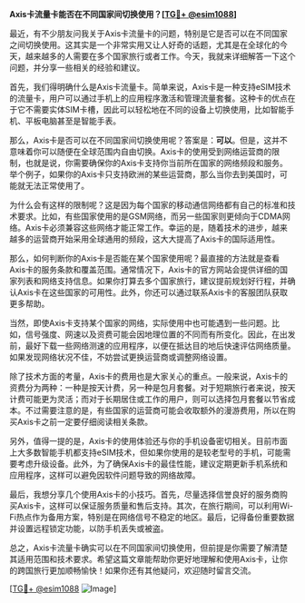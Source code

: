 **Axis卡流量卡能否在不同国家间切换使用？[[TG💪+ @esim1088](https://t.me/s/esim1088)]**

最近，有不少朋友问我关于Axis卡流量卡的问题，特别是它是否可以在不同国家之间切换使用。这其实是一个非常实用又让人好奇的话题，尤其是在全球化的今天，越来越多的人需要在多个国家旅行或者工作。今天，我就来详细解答一下这个问题，并分享一些相关的经验和建议。

首先，我们得明确什么是Axis卡流量卡。简单来说，Axis卡是一种支持eSIM技术的流量卡，用户可以通过手机上的应用程序激活和管理流量套餐。这种卡的优点在于它不需要实体SIM卡槽，因此可以轻松地在不同的设备上切换使用，比如智能手机、平板电脑甚至是智能手表。

那么，Axis卡是否可以在不同国家间切换使用呢？答案是：**可以**。但是，这并不意味着你可以随便在全球范围内自由切换。Axis卡的使用受到网络运营商的限制，也就是说，你需要确保你的Axis卡支持你当前所在国家的网络频段和服务。举个例子，如果你的Axis卡只支持欧洲的某些运营商，那么当你去到美国时，可能就无法正常使用了。

为什么会有这样的限制呢？这是因为每个国家的移动通信网络都有自己的标准和技术要求。比如，有些国家使用的是GSM网络，而另一些国家则更倾向于CDMA网络。Axis卡必须兼容这些网络才能正常工作。幸运的是，随着技术的进步，越来越多的运营商开始采用全球通用的频段，这大大提高了Axis卡的国际适用性。

那么，如何判断你的Axis卡是否能在某个国家使用呢？最直接的方法就是查看Axis卡的服务条款和覆盖范围。通常情况下，Axis卡的官方网站会提供详细的国家列表和网络支持信息。如果你打算去多个国家旅行，建议提前规划好行程，并确认Axis卡在这些国家的可用性。此外，你还可以通过联系Axis卡的客服团队获取更多帮助。

当然，即使Axis卡支持某个国家的网络，实际使用中也可能遇到一些问题。比如，信号强度、网速以及资费可能会因地理位置的不同而有所变化。因此，在出发前，最好下载一些网络测速的应用程序，以便在抵达目的地后快速评估网络质量。如果发现网络状况不佳，不妨尝试更换运营商或调整网络设置。

除了技术方面的考量，Axis卡的费用也是大家关心的重点。一般来说，Axis卡的资费分为两种：一种是按天计费，另一种是包月套餐。对于短期旅行者来说，按天计费可能更为灵活；而对于长期居住或工作的用户，则可以选择包月套餐以节省成本。不过需要注意的是，有些国家的运营商可能会收取额外的漫游费用，所以在购买Axis卡之前一定要仔细阅读相关条款。

另外，值得一提的是，Axis卡的使用体验还与你的手机设备密切相关。目前市面上大多数智能手机都支持eSIM技术，但如果你使用的是较老型号的手机，可能需要考虑升级设备。此外，为了确保Axis卡的最佳性能，建议定期更新手机系统和应用程序，这样可以避免因软件问题导致的网络故障。

最后，我想分享几个使用Axis卡的小技巧。首先，尽量选择信誉良好的服务商购买Axis卡，这样可以保证服务质量和售后支持。其次，在旅行期间，可以利用Wi-Fi热点作为备用方案，特别是在网络信号不稳定的地区。最后，记得备份重要数据并设置远程锁定功能，以防手机丢失或被盗。

总之，Axis卡流量卡确实可以在不同国家间切换使用，但前提是你需要了解清楚其适用范围和技术要求。希望这篇文章能帮助你更好地理解和使用Axis卡，让你的跨国旅行更加顺畅愉快！如果你还有其他疑问，欢迎随时留言交流。

[[TG💪+ @esim1088](https://t.me/s/esim1088) ![Image](https://i.postimg.cc/4NQfJmqS/Snipaste-2025-05-13-00-14-12.png)]